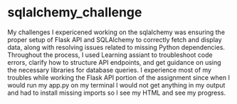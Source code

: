 # sqlalchemy_challenge
My challenges I expericened working on the sqlalchemy was ensuring the proper setup of Flask API and SQLAlchemy to correctly fetch and display data, along with resolving issues related to missing Python dependencies. Throughout the process, I used Learning assiant to troubleshoot code errors, clarify how to structure API endpoints, and get guidance on using the necessary libraries for database queries. I experience most of my troubles while working the Flask API portion of the assignment since when I would run my app.py on my terminal I would not get anything in my output and had to install missing imports so I see my HTML and see my progress. 
